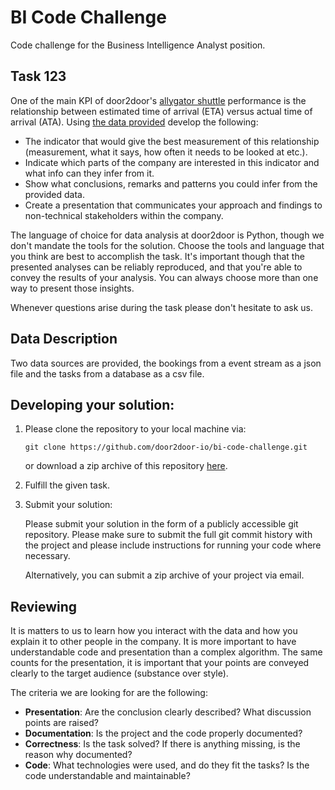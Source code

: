 # BI Code Challenge

Code challenge for the Business Intelligence Analyst position.

## Task 123

One of the main KPI of door2door's [allygator shuttle](https://www.allygatorshuttle.com/en/index.html) performance is the relationship between estimated time of arrival (ETA) versus actual time of arrival (ATA). Using [the data provided](https://github.com/door2door-io/bi-code-challenge/tree/bi-analyst/data) develop the following:
- The indicator that would give the best measurement of this relationship (measurement, what it says, how often it needs to be looked at etc.).
- Indicate which parts of the company are interested in this indicator and what info can they infer from it.
- Show what conclusions, remarks and patterns you could infer from the provided data.
- Create a presentation that communicates your approach and findings to non-technical stakeholders within the company.

The language of choice for data analysis at door2door is Python, though we don't mandate the tools for the solution. Choose the tools and language that you think are best to accomplish the task. It's important though that the presented analyses can be reliably reproduced, and that you're able to convey the results of your analysis. You can always choose more than one way to present those insights.

Whenever questions arise during the task please don't hesitate to ask us.

## Data Description

Two data sources are provided, the bookings from a event stream as a json file and the tasks from a database as a csv file.

## Developing your solution:

1. Please clone the repository to your local machine via:

    ```
    git clone https://github.com/door2door-io/bi-code-challenge.git
    ```

    or download a zip archive of this repository [here](https://github.com/door2door-io/bi-code-challenge/archive/master.zip).

2. Fulfill the given task.

3. Submit your solution:

    Please submit your solution in the form of a publicly accessible git repository. Please make sure to submit the full git commit history with the project and please include instructions for running your code where necessary.

    Alternatively, you can submit a zip archive of your project via email.

## Reviewing

It is matters to us to learn how you interact with the data and how you explain it to other people in the company. It is more important to have understandable code and presentation than a complex algorithm. The same counts for the presentation, it is important that your points are conveyed clearly to the target audience (substance over style).

The criteria we are looking for are the following:

- **Presentation**: Are the conclusion clearly described? What discussion points are raised?
- **Documentation**: Is the project and the code properly documented? 
- **Correctness**: Is the task solved? If there is anything missing, is the reason why documented?
- **Code**: What technologies were used, and do they fit the tasks? Is the code understandable and maintainable?
